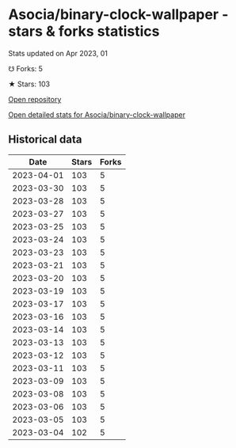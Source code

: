 # Asocia/binary-clock-wallpaper - stars & forks statistics

Stats updated on Apr 2023, 01

☋ Forks: 5

★ Stars: 103

[Open repository](https://github.com/Asocia/binary-clock-wallpaper)

[Open detailed stats for Asocia/binary-clock-wallpaper](https://reviewgithub.com/rep/Asocia/binary-clock-wallpaper)

## Historical data
| Date | Stars | Forks |
|------|-------|-------|
| 2023-04-01 | 103 | 5 | 
| 2023-03-30 | 103 | 5 | 
| 2023-03-28 | 103 | 5 | 
| 2023-03-27 | 103 | 5 | 
| 2023-03-25 | 103 | 5 | 
| 2023-03-24 | 103 | 5 | 
| 2023-03-23 | 103 | 5 | 
| 2023-03-21 | 103 | 5 | 
| 2023-03-20 | 103 | 5 | 
| 2023-03-19 | 103 | 5 | 
| 2023-03-17 | 103 | 5 | 
| 2023-03-16 | 103 | 5 | 
| 2023-03-14 | 103 | 5 | 
| 2023-03-13 | 103 | 5 | 
| 2023-03-12 | 103 | 5 | 
| 2023-03-11 | 103 | 5 | 
| 2023-03-09 | 103 | 5 | 
| 2023-03-08 | 103 | 5 | 
| 2023-03-06 | 103 | 5 | 
| 2023-03-05 | 103 | 5 | 
| 2023-03-04 | 102 | 5 | 


